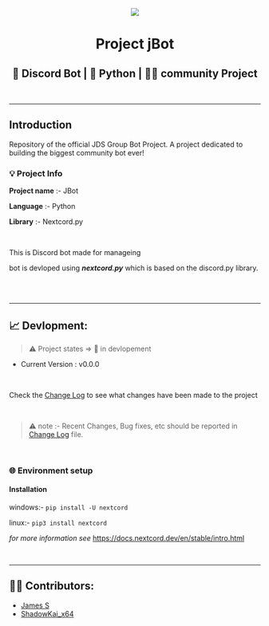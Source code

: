 <p align = "center">
<img src="https://th.bing.com/th/id/R.4ff060e44afc171e9622fbe589c2c09e?rik=YwcXp7UTyI%2fdxw&riu=http%3a%2f%2fdiscordapp.com%2fassets%2f4ff060e44afc171e9622fbe589c2c09e.png&ehk=cvgEN591owaUrY1KUtNattZ0%2bCIeQkSZ2HaoNFVu6Os%3d&risl=&pid=ImgRaw&r=0" align = "center">
<h1 align = "center">Project jBot</h1>
<h2 align = "center">🤖 Discord Bot | 🐍 Python | 🤝🏻 community Project</h2>
</p>

<br>

---

## **Introduction**

Repository of the official JDS Group Bot Project. A project dedicated to building the biggest community bot ever!

### 💡 Project Info

**Project name** :- JBot

**Language** :- Python

**Library** :- Nextcord.py

<br>

This is Discord bot made for manageing

bot is devloped using **_nextcord.py_** which is based on the discord.py library.

<br>
<br>

---

## 📈 **Devlopment**:

> ⚠️ Project states => 🚩 in devlopement

-   Current Version : v0.0.0

<br>

Check the [Change Log](./logs/changelog.md) to see what changes have been made to the project

<br>

> ⚠️ note :- Recent Changes, Bug fixes, etc should be reported in [Change Log](./logs/changelog.md) file.

<br>

### 🌐 **Environment setup**

#### **Installation**

windows:- `pip install -U nextcord`

linux:- `pip3 install nextcord`

_for more information see_ https://docs.nextcord.dev/en/stable/intro.html

<br>

---

## 🧑‍💻 **Contributors**:

-   [James S](https://github.com/James-S-YT)
-   [ShadowKai_x64](https://github.com/KaiXavier-64)
